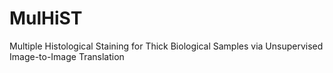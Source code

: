 # MulHiST
Multiple Histological Staining for Thick Biological Samples via Unsupervised Image-to-Image Translation

